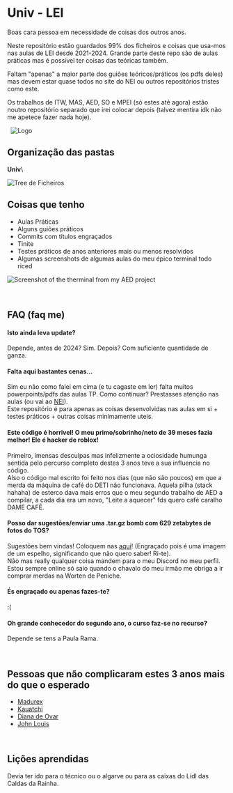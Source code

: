 
# Univ - LEI

Boas cara pessoa em necessidade de coisas dos outros anos.

Neste repositório estão guardados 99% dos ficheiros e coisas que usa-mos nas aulas de LEI desde 2021-2024.
Grande parte deste repo são de aulas práticas mas é possível ter coisas das teóricas também.

Faltam "apenas" a maior parte dos guiões teóricos/práticos (os pdfs deles) mas devem estar quase todos no site do NEI ou outros repositórios tristes como este.

Os trabalhos de ITW, MAS, AED, SO e MPEI (só estes até agora) estão noutro repositório separado que irei colocar depois (talvez mentira idk não me apetece fazer nada hoje).

&nbsp;
![Logo](https://i.imgur.com/hvZODXy.png)
&nbsp;


## Organização das pastas
**Univ**\
<!---
&emsp;├── 2021-2022\
&emsp;│&emsp;├── Sem1\
&emsp;│&emsp;│&emsp;├── FP\
&emsp;│&emsp;│&emsp;├── ITW\
&emsp;│&emsp;│&emsp;└── MAS\
&emsp;│&emsp;└── Sem2\
&emsp;│&emsp; &emsp;├── IAC\
&emsp;│&emsp; &emsp;├── MSF\
&emsp;│&emsp; &emsp;└── POO\
&emsp;└── 2022-2023\
&emsp; &emsp;├── Sem1\
&emsp; &emsp;│&emsp;├── AED\
&emsp; &emsp;│&emsp;├── MPEI\
&emsp; &emsp;│&emsp;├── RS\
&emsp; &emsp;│&emsp;├── SM\
&emsp; &emsp;│&emsp;└── SO\
&emsp; &emsp;└── Sem2
-->
![Tree de Ficheiros](https://i.imgur.com/qebl0dL.png)
&nbsp;

## Coisas que tenho

- Aulas Práticas
- Alguns guiões práticos
- Commits com títulos engraçados
- Tinite
- Testes práticos de anos anteriores mais ou menos resolvidos
- Algumas screenshots de algumas aulas do meu épico terminal todo riced


![Screenshot of the therminal from my AED project](https://i.imgur.com/k3MN2OF.png)

&nbsp;

## FAQ (faq me)

#### Isto ainda leva update?
Depende, antes de 2024? Sim. Depois? Com suficiente quantidade de ganza.

#### Falta aqui bastantes cenas...
Sim eu não como falei em cima (e tu cagaste em ler) falta muitos powerpoints/pdfs das aulas TP. Como continuar? Prestasses atenção nas aulas (ou vai ao [NEI](https://nei.web.ua.pt/)).\
Este repositório é para apenas as coisas desenvolvidas nas aulas em si + testes práticos + outras coisas minímamente uteis.

#### Este código é horrivel! O meu primo/sobrinho/neto de 39 meses fazia melhor! Ele é hacker de roblox!
Primeiro, imensas desculpas mas infelizmente a ociosidade humunga sentida pelo percurso completo destes 3 anos teve a sua influencia no código.\
Also o código mal escrito foi feito nos dias (que não são poucos) em que a merda da máquina de café do DETI não funcionava. Aquela pilha (stack hahaha) de esterco dava mais erros que o meu segundo trabalho de AED a compilar, a cada dia era um novo, "Leite a aquecer" fds quero café caralho DAME CAFÉ.

#### Posso dar sugestões/enviar uma .tar.gz bomb com 629 zetabytes de fotos do TOS?
Sugestões bem vindas! Coloquem nas [aqui](https://www.google.com/search?q=mirrors&client=firefox-b-d&tbm=isch&sxsrf=AJOqlzWuJjSix5FblNxGeU80E_6SP1-aGA:1675005212190&source=lnms&sa=X&ved=0ahUKEwiA-KzViO38AhXNRKQEHdwyDAgQ_AUI0QkoAQ#imgrc=BmYu6VrP5D2XfM)! (Engraçado pois é uma imagem de um espelho, significando que não quero saber! Ri-te).\
Não mas really qualquer coisa mandem para o meu Discord no meu perfil. Estou sempre online só saio quando o chavalo do meu irmão me obriga a ir comprar merdas na Worten de Peniche.

#### És engraçado ou apenas fazes-te?
:(

#### Oh grande conhecedor do segundo ano, o curso faz-se no recurso?
Depende se tens a Paula Rama.

&nbsp;

## Pessoas que não complicaram estes 3 anos mais do que o esperado

 - [Madurex](https://github.com/Dan1m4D)
 - [Kauatchi](https://github.com/Rafael-Kauati)
 - [Diana de Ovar](https://github.com/dianarrmiranda)
 - [John Louis](https://github.com/jnluis)

&nbsp;
## Lições aprendidas
Devia ter ido para o técnico ou o algarve ou para as caixas do Lidl das Caldas da Rainha.

&nbsp;
